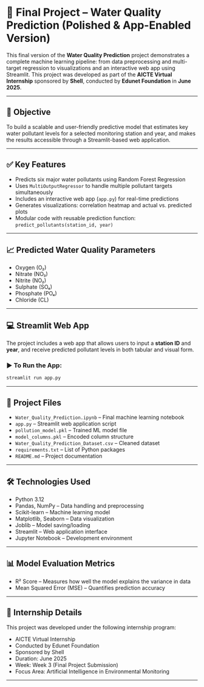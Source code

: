 # 🌊 Final Project – Water Quality Prediction (Polished & App-Enabled Version)

This final version of the **Water Quality Prediction** project demonstrates a complete machine learning pipeline: from data preprocessing and multi-target regression to visualizations and an interactive web app using Streamlit. This project was developed as part of the **AICTE Virtual Internship** sponsored by **Shell**, conducted by **Edunet Foundation** in **June 2025**.

---

## 🎯 Objective

To build a scalable and user-friendly predictive model that estimates key water pollutant levels for a selected monitoring station and year, and makes the results accessible through a Streamlit-based web application.

---

## ✅ Key Features

* Predicts six major water pollutants using Random Forest Regression
* Uses `MultiOutputRegressor` to handle multiple pollutant targets simultaneously
* Includes an interactive web app (`app.py`) for real-time predictions
* Generates visualizations: correlation heatmap and actual vs. predicted plots
* Modular code with reusable prediction function: `predict_pollutants(station_id, year)`

---

## 📈 Predicted Water Quality Parameters

* Oxygen (O₂)
* Nitrate (NO₃)
* Nitrite (NO₂)
* Sulphate (SO₄)
* Phosphate (PO₄)
* Chloride (CL)

---

## 💻 Streamlit Web App

The project includes a web app that allows users to input a **station ID** and **year**, and receive predicted pollutant levels in both tabular and visual form.

### ▶️ To Run the App:

```bash
streamlit run app.py
```

---

## 📁 Project Files

* `Water_Quality_Prediction.ipynb` – Final machine learning notebook
* `app.py` – Streamlit web application script
* `pollution_model.pkl` – Trained ML model file
* `model_columns.pkl` – Encoded column structure
* `Water_Quality_Prediction_Dataset.csv` – Cleaned dataset
* `requirements.txt` – List of Python packages
* `README.md` – Project documentation

---

## 🛠️ Technologies Used

* Python 3.12
* Pandas, NumPy – Data handling and preprocessing
* Scikit-learn – Machine learning model
* Matplotlib, Seaborn – Data visualization
* Joblib – Model saving/loading
* Streamlit – Web application interface
* Jupyter Notebook – Development environment

---

## 📊 Model Evaluation Metrics

* R² Score – Measures how well the model explains the variance in data
* Mean Squared Error (MSE) – Quantifies prediction accuracy

---

## 📅 Internship Details

This project was developed under the following internship program:

* AICTE Virtual Internship
* Conducted by Edunet Foundation
* Sponsored by Shell
* Duration: June 2025
* Week: Week 3 (Final Project Submission)
* Focus Area: Artificial Intelligence in Environmental Monitoring

---
